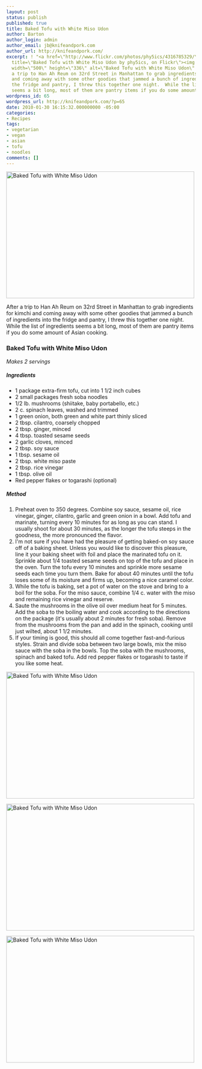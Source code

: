 ```yaml
---
layout: post
status: publish
published: true
title: Baked Tofu with White Miso Udon
author: Barton
author_login: admin
author_email: jb@knifeandpork.com
author_url: http://knifeandpork.com/
excerpt: ! "<a href=\"http://www.flickr.com/photos/phy5ics/4316785329/\"
  title=\"Baked Tofu with White Miso Udon by phy5ics, on Flickr\"><img src=\"http://farm5.static.flickr.com/4068/4316785329_448ae27203.jpg\"
  width=\"500\" height=\"336\" alt=\"Baked Tofu with White Miso Udon\" /></a>\r\n\r\nAfter
  a trip to Han Ah Reum on 32rd Street in Manhattan to grab ingredients for kimchi
  and coming away with some other goodies that jammed a bunch of ingredients into
  the fridge and pantry, I threw this together one night.  While the list of ingredients
  seems a bit long, most of them are pantry items if you do some amount of Asian cooking.\r\n\r\n"
wordpress_id: 65
wordpress_url: http://knifeandpork.com/?p=65
date: 2010-01-30 16:15:32.000000000 -05:00
categories:
- Recipes
tags:
- vegetarian
- vegan
- asian
- tofu
- noodles
comments: []
---
```

<a href="http://www.flickr.com/photos/phy5ics/4316785329/" title="Baked Tofu with White Miso Udon by phy5ics, on Flickr"><img src="http://farm5.static.flickr.com/4068/4316785329_448ae27203.jpg" width="500" height="336" alt="Baked Tofu with White Miso Udon" /></a>

After a trip to Han Ah Reum on 32rd Street in Manhattan to grab ingredients for kimchi and coming away with some other goodies that jammed a bunch of ingredients into the fridge and pantry, I threw this together one night.  While the list of ingredients seems a bit long, most of them are pantry items if you do some amount of Asian cooking.

<a id="more-65"></a>
<h3>Baked Tofu with White Miso Udon</h3>
<i>Makes 2 servings</i>

<h5>Ingredients</h5>
<ul>
<li>1 package extra-firm tofu, cut into 1 1/2 inch cubes</li>
<li>2 small packages fresh soba noodles</li>
<li>1/2 lb. mushrooms (shiitake, baby portabello, etc.)</li>
<li>2 c. spinach leaves, washed and trimmed</li>
<li>1 green onion, both green and white part thinly sliced</li>
<li>2 tbsp. cilantro, coarsely chopped</li>
<li>2 tbsp. ginger, minced</li>
<li>4 tbsp. toasted sesame seeds</li>
<li>2 garlic cloves, minced</li>
<li>2 tbsp. soy sauce</li>
<li>1 tbsp. sesame oil</li>
<li>2 tbsp. white miso paste</li>
<li>2 tbsp. rice vinegar</li>
<li>1 tbsp. olive oil</li>
<li>Red pepper flakes or togarashi (optional)</li>
</ul>

<h5>Method</h5>
<ol>
<li>Preheat oven to 350 degrees.  Combine soy sauce, sesame oil, rice vinegar, ginger, cilantro, garlic and green onion in a bowl.  Add tofu and marinate, turning every 10 minutes for as long as you can stand.  I usually shoot for about 30 minutes, as the longer the tofu steeps in the goodness, the more pronounced the flavor.</li>
<li>I'm not sure if you have had the pleasure of getting baked-on soy sauce off of a baking sheet.  Unless you would like to discover this pleasure, line it your baking sheet with foil and place the marinated tofu on it.  Sprinkle about 1/4 toasted sesame seeds on top of the tofu and place in the oven.  Turn the tofu every 10 minutes and sprinkle more sesame seeds each time you turn them.  Bake for about 40 minutes until the tofu loses some of its moisture and firms up, becoming a nice caramel color.</li>
<li>While the tofu is baking, set a pot of water on the stove and bring to a boil for the soba.  For the miso sauce, combine 1/4 c. water with the miso and remaining rice vinegar and reserve.</li>
<li>Saute the mushrooms in the olive oil over medium heat for 5 minutes.  Add the soba to the boiling water and cook according to the directions on the package (it's usually about 2 minutes for fresh soba).  Remove from the mushrooms from the pan and add in the spinach, cooking until just wilted, about 1 1/2 minutes.</li>
<li>If your timing is good, this should all come together fast-and-furious styles.  Strain and divide soba between two large bowls, mix the miso sauce with the soba in the bowls.  Top the soba with the mushrooms, spinach and baked tofu.  Add red pepper flakes or togarashi to taste if you like some heat.</li>
</ol>

<a href="http://www.flickr.com/photos/phy5ics/4317518394/" title="Baked Tofu with White Miso Udon by phy5ics, on Flickr"><img src="http://farm5.static.flickr.com/4011/4317518394_7ced52da61.jpg" width="500" height="336" alt="Baked Tofu with White Miso Udon" /></a>

<a href="http://www.flickr.com/photos/phy5ics/4316784961/" title="Baked Tofu with White Miso Udon by phy5ics, on Flickr"><img src="http://farm5.static.flickr.com/4068/4316784961_a2000d8d38.jpg" width="500" height="336" alt="Baked Tofu with White Miso Udon" /></a>

<a href="http://www.flickr.com/photos/phy5ics/4317519878/" title="Baked Tofu with White Miso Udon by phy5ics, on Flickr"><img src="http://farm5.static.flickr.com/4032/4317519878_d44767eb2b.jpg" width="500" height="336" alt="Baked Tofu with White Miso Udon" /></a>

